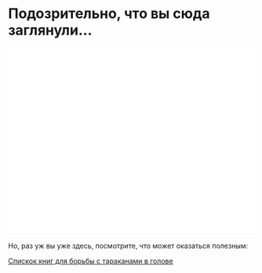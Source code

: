 # Подозрительно, что вы сюда заглянули...

![p.01](qejep.gif)

Но, раз уж вы уже здесь, посмотрите, что может оказаться полезным:

[Спискок книг для борьбы с тараканами в голове](booklistzen.html)
